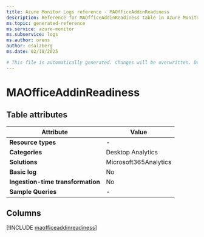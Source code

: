 ```yaml
---
title: Azure Monitor Logs reference - MAOfficeAddinReadiness
description: Reference for MAOfficeAddinReadiness table in Azure Monitor Logs.
ms.topic: generated-reference
ms.service: azure-monitor
ms.subservice: logs
ms.author: orens
author: osalzberg
ms.date: 02/18/2025

# This file is automatically generated. Changes will be overwritten. Do not change this file directly.
---
```


# MAOfficeAddinReadiness




## Table attributes

|Attribute|Value|
|---|---|
|**Resource types**|-|
|**Categories**|Desktop Analytics|
|**Solutions**| Microsoft365Analytics|
|**Basic log**|No|
|**Ingestion-time transformation**|No|
|**Sample Queries**|-|



## Columns
  
[!INCLUDE [maofficeaddinreadiness](~/reusable-content/ce-skilling/azure/includes/azure-monitor/reference/tables/maofficeaddinreadiness-include.md)]
